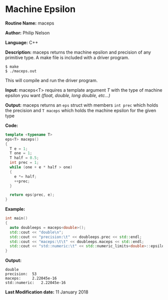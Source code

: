 # Machine Epsilon

**Routine Name:** maceps

**Author:** Philip Nelson

**Language:** C++

**Description:** maceps returns the machine epsilon and precision of any primitive type. A make file is included with a driver program.

```
$ make
$ ./maceps.out
```

This will compile and run the driver program.

**Input:** maceps&lt;T&gt; requires a template argument _T_ with the type of machine epsilon you want _(float, double, long double, etc...)_

**Output:** maceps returns an `eps` struct with members `int prec` which holds the precision and `T maceps` which holds the machine epsilon for the given type

**Code:**
``` C++
template <typename T>
eps<T> maceps()
{
  T e = 1;
  T one = 1;
  T half = 0.5;
  int prec = 1;
  while (one + e * half > one)
  {
    e *= half;
    ++prec;
  }

  return eps(prec, e);
}
```

**Example:**
``` C++
int main()
{
  auto doubleeps = maceps<double>();
  std::cout << "double\n";
  std::cout << "precision:\t" << doubleeps.prec << std::endl;
  std::cout << "maceps:\t\t" << doubleeps.maceps << std::endl;
  std::cout << "std::numeric:\t" << std::numeric_limits<double>::epsilon() << std::endl << std::endl;
}
```

**Output:**
```
double
precision:	53
maceps:		2.22045e-16
std::numeric:	2.22045e-16
```

**Last Modification date:** 11 January 2018
